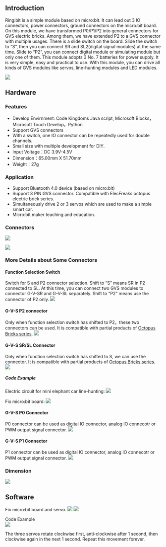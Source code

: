 ## Introduction

Ring:bit is a simple module based on micro:bit. It can lead out 3 IO connectors, power connectors, ground connectors on the micro:bit board. On this module, we have transformed P0/P1/P2 into general connectors for GVS electric bricks. Among them, we have extended P2 to a GVS connector with multiple usages. There is a slide switch on the board. Slide the switch to “S”, then you can connect SR and SL2(digital signal modules) at the same time. Slide to “P2”, you can connect digital module or simulating module but only one of them. This module adopts 3 No. 7 batteries for power supply. It is very simple, easy and practical to use. With this module, you can drive all kinds of GVS modules like servos, line-hunting modules and LED modules.

![](https://i.imgur.com/bDMpSsj.png)

## Hardware
### Features
* Develop Envirnment: Code Kingdoms Java script, Microsoft Blocks，Microsoft Touch Develop，Python
* Support GVS connectors
* With a switch, one IO connector can be repeatedly used for double channels.
* Small size with multiple development for DIY.
* Input Voltage：DC 3.9V-4.5V
* Dimension：65.00mm X 51.70mm
* Weight：27g

### Application
* Support Bluetooth 4.0 device (based on micro:bit)
* Support 3 PIN GVS connector. Compatible with ElecFreaks octopus electric brick series. 
* Simultaneously drive 2 or 3 servos which are used to make a simple smart car. 
* Micro:bit maker teaching and education. 

### Connectors
![](https://i.imgur.com/5qVcUuq.png)

![](https://i.imgur.com/b5T97iU.png)

### More Details about Some Connectors
#### Function Selection Switch
Switch for S and P2 connector selection. Shift to “S” means SR in P2 connected to SL. At this time, you can connect two GVS modules to connector G-V-SR and G-V-SL separately. Shift to “P2” means use the connector of P2 only.
![](https://i.imgur.com/PaHHe9A.png)

#### G-V-S P2 connector
Only when function selection switch has shifted to P2，these two connectors can be used. It is compatible with partial products of [Octopus Bricks series](www.elecfreaks.com/estore/micro-bit/sensors).
![](https://i.imgur.com/PMmCuST.png)

#### G-V-S SR/SL Connector
Only when function selection switch has shifted to S, we can use the connector. It is compatible with partial products of [Octopus Bricks series](www.elecfreaks.com/estore/micro-bit/sensors).
![](https://i.imgur.com/cHPVdDl.png)

##### Code Example
Electric circuit for mini elephant car line-hunting:
![](https://i.imgur.com/7QW9Ub4.png)

Fix micro:bit board:
![](https://i.imgur.com/jKoo29U.png)

#### G-V-S P0 Connector
P0 connector can be used as digital IO connector, analog IO connecotr or PWM output signal connector. 
![](https://i.imgur.com/5CuTWoN.png)

#### G-V-S P1 Connector
P1 connector can be used as digital IO connector, analog IO connecotr or PWM output signal connector. 
![](https://i.imgur.com/0MX5nzY.png)

### Dimension
![](https://i.imgur.com/Fq3QGS8.png)

## Software

Fix micro:bit board and servo.
![](https://i.imgur.com/4JBOP4i.png)
![](https://i.imgur.com/9XVim0q.png)

Code Example  
![](https://i.imgur.com/LPoVRtu.png)

The three servos rotate clockwise first, anti-clockwise after 1 second, then clockwise again in the next 1 second. Repeat this movement forever.
